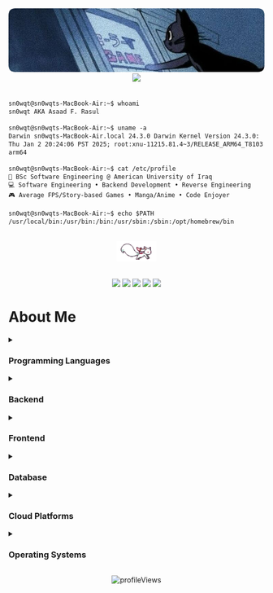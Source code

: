 <div align="center">
<img src="https://github.com/sn0wqt/sn0wqt/blob/main/assets/banner-2.png/">
<img src="https://readme-typing-svg.demolab.com?font=Inconsolata&weight=500&size=50&duration=4000&pause=300&color=45B8AC&center=true&vCenter=true&multiline=true&repeat=false&random=false&width=1300&height=140&lines=Hello%2C+I'm+Asaad;Software+Engineer+%7C+Backend+Developer"/>
<br><br>
</div>

<div align="left">
  
  ```console
  sn0wqt@sn0wqts-MacBook-Air:~$ whoami
  sn0wqt AKA Asaad F. Rasul
  
  sn0wqt@sn0wqts-MacBook-Air:~$ uname -a
  Darwin sn0wqts-MacBook-Air.local 24.3.0 Darwin Kernel Version 24.3.0:
  Thu Jan 2 20:24:06 PST 2025; root:xnu-11215.81.4~3/RELEASE_ARM64_T8103 arm64
  
  sn0wqt@sn0wqts-MacBook-Air:~$ cat /etc/profile
  💼 BSc Software Engineering @ American University of Iraq
  💻 Software Engineering • Backend Development • Reverse Engineering
  🎮 Average FPS/Story-based Games • Manga/Anime • Code Enjoyer
  
  sn0wqt@sn0wqts-MacBook-Air:~$ echo $PATH
  /usr/local/bin:/usr/bin:/bin:/usr/sbin:/sbin:/opt/homebrew/bin
  ```
</div>
<div align="center">
  <br>
  <img src="https://github.com/sn0wqt/sn0wqt/blob/main/assets/kyubey.gif" height="40" />
  <br><br>


  [![](https://img.shields.io/badge/portfolio-54B689?style=for-the-badge&logo=internetexplorer&logoColor=white)](https://sn0wqt.github.io)
  [![](https://img.shields.io/badge/linkedin-0a66c2?style=for-the-badge&logo=linkedin&logoColor=white)](https://linkedin.com/in/asaad-f-rasul)
  [![](https://img.shields.io/badge/github-171515?style=for-the-badge&logo=github&logoColor=white)](https://github.com/sn0wqt)
  [![](https://img.shields.io/badge/email-EA4335?style=for-the-badge&logo=gmail&logoColor=white)](mailto:asadfalah2@gmail.com)
  [![](https://img.shields.io/badge/twitter-1DA1F2?style=for-the-badge&logo=x&logoColor=white)](https://twitter.com/mov_r0)
</div>

# About Me

<details>
  <summary><h3>Programming Languages</h3></summary>
  <br>
  
  ![Java](https://img.shields.io/badge/-java-E34A86?style=for-the-badge&logo=java)
  ![Python](https://img.shields.io/badge/-Python-black?style=for-the-badge&logo=Python)
  ![C](https://img.shields.io/badge/c-%2300599C.svg?style=for-the-badge&logo=c&logoColor=white)
  ![C++](https://img.shields.io/badge/c++-%2300599C.svg?style=for-the-badge&logo=c%2B%2B&logoColor=white)
  ![JavaScript](https://img.shields.io/badge/-JavaScript-black?style=for-the-badge&logo=javascript)
  ![TypeScript](https://img.shields.io/badge/typescript-%23007ACC.svg?style=for-the-badge&logo=typescript&logoColor=white)
  ![Assembly](https://img.shields.io/badge/assembly-%23654FF0.svg?style=for-the-badge&logo=assemblyscript&logoColor=white)
</details>

<details>
  <summary><h3>Backend</h3></summary>
  <br>
  
  ![Spring](https://img.shields.io/badge/spring-%236DB33F.svg?style=for-the-badge&logo=spring&logoColor=white)
  ![Node JS](https://img.shields.io/badge/Node.js-43853D?style=for-the-badge&logo=node.js&logoColor=white)
  ![Express JS](https://img.shields.io/badge/express.js-%23404d59.svg?style=for-the-badge&logo=express&logoColor=%2361DAFB)
  ![NestJS](https://img.shields.io/badge/NestJS-E0234E?style=for-the-badge&logo=nestjs&logoColor=white)
  ![Flask](https://img.shields.io/badge/flask-%23000.svg?style=for-the-badge&logo=flask&logoColor=white)
  ![FastAPI](https://img.shields.io/badge/FastAPI-005571?style=for-the-badge&logo=fastapi)
</details>

<details>
  <summary><h3>Frontend</h3></summary>
  <br>
  
  ![React](https://img.shields.io/badge/-React-black?style=for-the-badge&logo=react)
  ![Flutter](https://img.shields.io/badge/Flutter-02569B?style=for-the-badge&logo=flutter&logoColor=white)
  ![Tailwind CSS](https://img.shields.io/badge/tailwind%20css-%2338B2AC.svg?style=for-the-badge&logo=tailwind-css&logoColor=white)
  ![HTML5](https://img.shields.io/badge/-HTML5-E34F26?style=for-the-badge&logo=html5&logoColor=white)
  ![CSS3](https://img.shields.io/badge/-CSS3-1572B6?style=for-the-badge&logo=css3)
</details>

<details>
  <summary><h3>Database</h3></summary>
  <br>
  
  ![MySQL](https://img.shields.io/badge/mysql-%2300f.svg?style=for-the-badge&logo=mysql&logoColor=white)
  ![MongoDB](https://img.shields.io/badge/MongoDB-%234ea94b.svg?style=for-the-badge&logo=mongodb&logoColor=white)
  ![SQLite](https://img.shields.io/badge/sqlite-%2307405e.svg?style=for-the-badge&logo=sqlite&logoColor=white)
  ![Mongoose](https://img.shields.io/badge/Mongoose-880000?style=for-the-badge&logo=mongoose&logoColor=white)
  ![Sequelize](https://img.shields.io/badge/Sequelize-52B0E7?style=for-the-badge&logo=Sequelize&logoColor=white)
  ![Redis](https://img.shields.io/badge/redis-%23DD0031.svg?style=for-the-badge&logo=redis&logoColor=white)
</details>

<details>
  <summary><h3>Cloud Platforms</h3></summary>
  <br>
  
  ![AWS](https://img.shields.io/badge/AWS-%23FF9900.svg?style=for-the-badge&logo=amazon-aws&logoColor=white)
  ![Google Cloud](https://img.shields.io/badge/GoogleCloud-%234285F4.svg?style=for-the-badge&logo=google-cloud&logoColor=white)
  ![DigitalOcean](https://img.shields.io/badge/DigitalOcean-%230167ff.svg?style=for-the-badge&logo=digitalOcean&logoColor=white)
  ![Azure](https://img.shields.io/badge/azure-%230072C6.svg?style=for-the-badge&logo=microsoftazure&logoColor=white)
  ![Heroku](https://img.shields.io/badge/Heroku-430098?style=for-the-badge&logo=heroku&logoColor=white)
  ![Vercel](https://img.shields.io/badge/Vercel-000000?style=for-the-badge&logo=vercel&logoColor=white)
</details>

<details>
  <summary><h3>Operating Systems</h3></summary>
  <br>
  
  ![MacOS](https://img.shields.io/badge/MacOS-000000?style=for-the-badge&logo=apple&logoColor=white)
  ![Windows](https://img.shields.io/badge/Windows-0078D6?style=for-the-badge&logo=windows&logoColor=white)
</details>

<p align="center">
<img src="https://komarev.com/ghpvc/?username=sn0wqt&color=blueviolet&style=flat" alt="profileViews" /></p>
